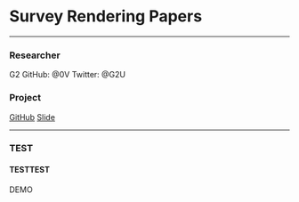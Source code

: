 # Survey Rendering Papers

---

### Researcher 
G2
GitHub: @0V
Twitter: @G2U 

### Project
[GitHub](https://github.com/0V/survey-paper-rendering)
[Slide](https://gitpitch.com/0V/survey-paper-rendering)

---

### TEST

#### TESTTEST

DEMO
